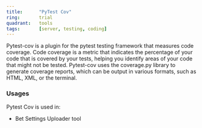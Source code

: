 ```yaml
---
title:      "PyTest Cov"
ring:       trial
quadrant:   tools
tags:       [server, testing, coding]
---
```

Pytest-cov is a plugin for the pytest testing framework that measures code coverage. Code coverage is a metric that indicates the percentage of your code that is covered by your tests, helping you identify areas of your code that might not be tested. Pytest-cov uses the coverage.py library to generate coverage reports, which can be output in various formats, such as HTML, XML, or the terminal.

### Usages
Pytest Cov is used in:
- Bet Settings Uploader tool